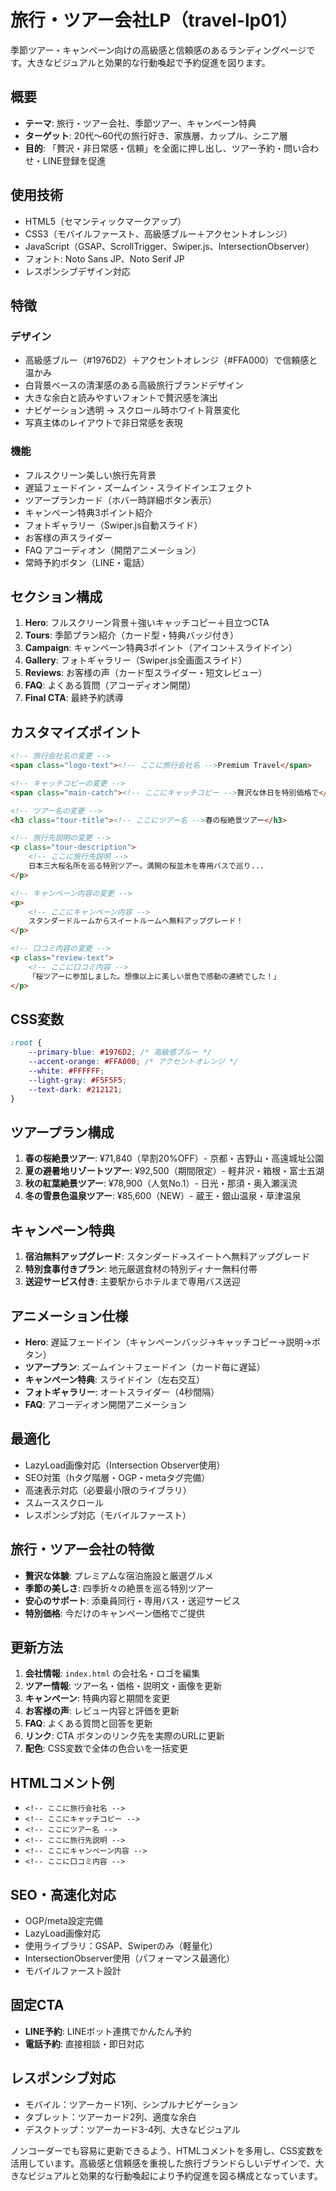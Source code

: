 # 旅行・ツアー会社LP（travel-lp01）

季節ツアー・キャンペーン向けの高級感と信頼感のあるランディングページです。大きなビジュアルと効果的な行動喚起で予約促進を図ります。

## 概要
- **テーマ**: 旅行・ツアー会社、季節ツアー、キャンペーン特典
- **ターゲット**: 20代〜60代の旅行好き、家族層、カップル、シニア層
- **目的**: 「贅沢・非日常感・信頼」を全面に押し出し、ツアー予約・問い合わせ・LINE登録を促進

## 使用技術
- HTML5（セマンティックマークアップ）
- CSS3（モバイルファースト、高級感ブルー＋アクセントオレンジ）
- JavaScript（GSAP、ScrollTrigger、Swiper.js、IntersectionObserver）
- フォント: Noto Sans JP、Noto Serif JP
- レスポンシブデザイン対応

## 特徴
### デザイン
- 高級感ブルー（#1976D2）＋アクセントオレンジ（#FFA000）で信頼感と温かみ
- 白背景ベースの清潔感のある高級旅行ブランドデザイン
- 大きな余白と読みやすいフォントで贅沢感を演出
- ナビゲーション透明 → スクロール時ホワイト背景変化
- 写真主体のレイアウトで非日常感を表現

### 機能
- フルスクリーン美しい旅行先背景
- 遅延フェードイン・ズームイン・スライドインエフェクト
- ツアープランカード（ホバー時詳細ボタン表示）
- キャンペーン特典3ポイント紹介
- フォトギャラリー（Swiper.js自動スライド）
- お客様の声スライダー
- FAQ アコーディオン（開閉アニメーション）
- 常時予約ボタン（LINE・電話）

## セクション構成
1. **Hero**: フルスクリーン背景＋強いキャッチコピー＋目立つCTA
2. **Tours**: 季節プラン紹介（カード型・特典バッジ付き）
3. **Campaign**: キャンペーン特典3ポイント（アイコン＋スライドイン）
4. **Gallery**: フォトギャラリー（Swiper.js全画面スライド）
5. **Reviews**: お客様の声（カード型スライダー・短文レビュー）
6. **FAQ**: よくある質問（アコーディオン開閉）
7. **Final CTA**: 最終予約誘導

## カスタマイズポイント
```html
<!-- 旅行会社名の変更 -->
<span class="logo-text"><!-- ここに旅行会社名 -->Premium Travel</span>

<!-- キャッチコピーの変更 -->
<span class="main-catch"><!-- ここにキャッチコピー -->贅沢な休日を特別価格で</span>

<!-- ツアー名の変更 -->
<h3 class="tour-title"><!-- ここにツアー名 -->春の桜絶景ツアー</h3>

<!-- 旅行先説明の変更 -->
<p class="tour-description">
    <!-- ここに旅行先説明 -->
    日本三大桜名所を巡る特別ツアー。満開の桜並木を専用バスで巡り...
</p>

<!-- キャンペーン内容の変更 -->
<p>
    <!-- ここにキャンペーン内容 -->
    スタンダードルームからスイートルームへ無料アップグレード！
</p>

<!-- 口コミ内容の変更 -->
<p class="review-text">
    <!-- ここに口コミ内容 -->
    「桜ツアーに参加しました。想像以上に美しい景色で感動の連続でした！」
</p>
```

## CSS変数
```css
:root {
    --primary-blue: #1976D2; /* 高級感ブルー */
    --accent-orange: #FFA000; /* アクセントオレンジ */
    --white: #FFFFFF;
    --light-gray: #F5F5F5;
    --text-dark: #212121;
}
```

## ツアープラン構成
1. **春の桜絶景ツアー**: ¥71,840（早割20%OFF）- 京都・吉野山・高遠城址公園
2. **夏の避暑地リゾートツアー**: ¥92,500（期間限定）- 軽井沢・箱根・富士五湖
3. **秋の紅葉絶景ツアー**: ¥78,900（人気No.1）- 日光・那須・奥入瀬渓流
4. **冬の雪景色温泉ツアー**: ¥85,600（NEW）- 蔵王・銀山温泉・草津温泉

## キャンペーン特典
1. **宿泊無料アップグレード**: スタンダード→スイートへ無料アップグレード
2. **特別食事付きプラン**: 地元厳選食材の特別ディナー無料付帯
3. **送迎サービス付き**: 主要駅からホテルまで専用バス送迎

## アニメーション仕様
- **Hero**: 遅延フェードイン（キャンペーンバッジ→キャッチコピー→説明→ボタン）
- **ツアープラン**: ズームイン＋フェードイン（カード毎に遅延）
- **キャンペーン特典**: スライドイン（左右交互）
- **フォトギャラリー**: オートスライダー（4秒間隔）
- **FAQ**: アコーディオン開閉アニメーション

## 最適化
- LazyLoad画像対応（Intersection Observer使用）
- SEO対策（hタグ階層・OGP・metaタグ完備）
- 高速表示対応（必要最小限のライブラリ）
- スムーススクロール
- レスポンシブ対応（モバイルファースト）

## 旅行・ツアー会社の特徴
- **贅沢な体験**: プレミアムな宿泊施設と厳選グルメ
- **季節の美しさ**: 四季折々の絶景を巡る特別ツアー
- **安心のサポート**: 添乗員同行・専用バス・送迎サービス
- **特別価格**: 今だけのキャンペーン価格でご提供

## 更新方法
1. **会社情報**: `index.html` の会社名・ロゴを編集
2. **ツアー情報**: ツアー名・価格・説明文・画像を更新
3. **キャンペーン**: 特典内容と期間を変更
4. **お客様の声**: レビュー内容と評価を更新
5. **FAQ**: よくある質問と回答を更新
6. **リンク**: CTA ボタンのリンク先を実際のURLに更新
7. **配色**: CSS変数で全体の色合いを一括変更

## HTMLコメント例
- `<!-- ここに旅行会社名 -->`
- `<!-- ここにキャッチコピー -->`
- `<!-- ここにツアー名 -->`
- `<!-- ここに旅行先説明 -->`
- `<!-- ここにキャンペーン内容 -->`
- `<!-- ここに口コミ内容 -->`

## SEO・高速化対応
- OGP/meta設定完備
- LazyLoad画像対応
- 使用ライブラリ：GSAP、Swiperのみ（軽量化）
- IntersectionObserver使用（パフォーマンス最適化）
- モバイルファースト設計

## 固定CTA
- **LINE予約**: LINEボット連携でかんたん予約
- **電話予約**: 直接相談・即日対応

## レスポンシブ対応
- モバイル：ツアーカード1列、シンプルナビゲーション
- タブレット：ツアーカード2列、適度な余白
- デスクトップ：ツアーカード3-4列、大きなビジュアル

ノンコーダーでも容易に更新できるよう、HTMLコメントを多用し、CSS変数を活用しています。高級感と信頼感を重視した旅行ブランドらしいデザインで、大きなビジュアルと効果的な行動喚起により予約促進を図る構成となっています。